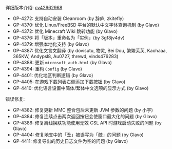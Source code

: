 ---
---

详细版本介绍: [cv42962968](https://www.bilibili.com/opus/1109908347762507785)

- GP-4272: 支持自动安装 Cleanroom (by 辞庐, zkitefly)
- GP-4370: 优化 Linux/FreeBSD 平台的默认中文字体查询机制 (by Glavo)
- GP-4372: 优化 Minecraft Wiki 跳转功能 (by Glavo)
- GP-4376: 将「版本」重命名为「实例」(by 3gf8jv4dv)
- GP-4379: 增强本地化支持 (by Glavo)
- GP-4387: 优化文言文翻译 (by dovisutu, 物灵, Bei Dou, 繁繁芙芙, Kaohaaa, 365KW, Andypsl8, Au0727, threwd, vinds476283)
- GP-4388: 更新 `microsoft_auth.html` (by Glavo)
- GP-4394: 重构 `Config` (by Glavo)
- GP-4401: 优化地区判断逻辑 (by Glavo)
- GP-4405: 在游戏下载列表右侧添加下载按钮 (by Glavo)
- GP-4410: 优化语言设置中简体/繁体中文选项的显示方式 (by Glavo)

错误修复:

- GP-4382: 修复更新 MMC 整合包后未更新 JVM 参数的问题 (by 小宇)
- GP-4384: 修复连续点击两次返回按钮会使窗口最大化的问题 (by Glavo)
- GP-4386: 修复离线换肤功能使用无效 CSL API 时游戏启动失败的问题 (by Glavo)
- GP-4404: 修复地支中的「丑」被误写为「醜」的问题 (by Glavo)
- GP-4411: 修复导出的历史日志文件为空的问题 (by Glavo)
